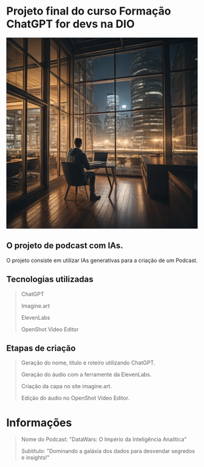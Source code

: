 # Projeto final do curso Formação ChatGPT for devs na DIO

![capa gerada por ia](output/2d528cc3-85e4-4794-aefa-7a8b6b50f5f2.png)


## O projeto de podcast com IAs.

O projeto consiste em utilizar IAs generativas para a criação de um Podcast.

## Tecnologias utilizadas

> ChatGPT
> 
> Imagine.art
> 
> ElevenLabs
> 
> OpenShot Video Editor

## Etapas de criação

>  Geração do nome, título e roteiro utilizando ChatGPT.
> 
>  Geração do áudio com a ferramente da ElevenLabs.
> 
>  Criação da capa no site imagine.art.
> 
>  Edição do áudio no OpenShot Video Editor.

# Informações

> Nome do Podcast: "DataWars: O Império da Inteligência Analítica"
> 
> Subtítulo: "Dominando a galáxia dos dados para desvendar segredos e insights!"

